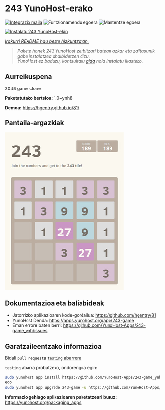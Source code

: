 <!--
Ohart ongi: README hau automatikoki sortu da <https://github.com/YunoHost/apps/tree/master/tools/readme_generator>ri esker
EZ editatu eskuz.
-->

# 243 YunoHost-erako

[![Integrazio maila](https://apps.yunohost.org/badge/integration/243-game)](https://ci-apps.yunohost.org/ci/apps/243-game/)
![Funtzionamendu egoera](https://apps.yunohost.org/badge/state/243-game)
![Mantentze egoera](https://apps.yunohost.org/badge/maintained/243-game)

[![Instalatu 243 YunoHost-ekin](https://install-app.yunohost.org/install-with-yunohost.svg)](https://install-app.yunohost.org/?app=243-game)

*[Irakurri README hau beste hizkuntzatan.](./ALL_README.md)*

> *Pakete honek 243 YunoHost zerbitzari batean azkar eta zailtasunik gabe instalatzea ahalbidetzen dizu.*  
> *YunoHost ez baduzu, kontsultatu [gida](https://yunohost.org/install) nola instalatu ikasteko.*

## Aurreikuspena

2048 game clone


**Paketatutako bertsioa:** 1.0~ynh8

**Demoa:** <https://hgentry.github.io/81/>

## Pantaila-argazkiak

![243(r)en pantaila-argazkia](./doc/screenshots/Screenshot-243.jpg)

## Dokumentazioa eta baliabideak

- Jatorrizko aplikazioaren kode-gordailua: <https://github.com/hgentry/81>
- YunoHost Denda: <https://apps.yunohost.org/app/243-game>
- Eman errore baten berri: <https://github.com/YunoHost-Apps/243-game_ynh/issues>

## Garatzaileentzako informazioa

Bidali `pull request`a [`testing` abarrera](https://github.com/YunoHost-Apps/243-game_ynh/tree/testing).

`testing` abarra probatzeko, ondorengoa egin:

```bash
sudo yunohost app install https://github.com/YunoHost-Apps/243-game_ynh/tree/testing --debug
edo
sudo yunohost app upgrade 243-game -u https://github.com/YunoHost-Apps/243-game_ynh/tree/testing --debug
```

**Informazio gehiago aplikazioaren paketatzeari buruz:** <https://yunohost.org/packaging_apps>
